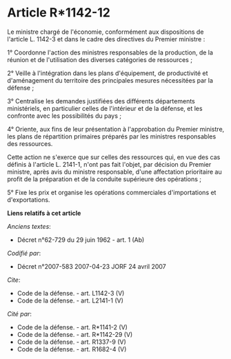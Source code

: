# Article R*1142-12

Le ministre chargé de l'économie, conformément aux dispositions de l'article L. 1142-3 et dans le cadre des directives du
Premier ministre : 

1° Coordonne l'action des ministres responsables de la production, de la réunion et de l'utilisation des diverses catégories
de ressources ; 

2° Veille à l'intégration dans les plans d'équipement, de productivité et d'aménagement du territoire des principales mesures
nécessitées par la défense ; 

3° Centralise les demandes justifiées des différents départements ministériels, en particulier celles de l'intérieur et de la
défense, et les confronte avec les possibilités du pays ; 

4° Oriente, aux fins de leur présentation à l'approbation du Premier ministre, les plans de répartition primaires préparés
par les ministres responsables des ressources. 

Cette action ne s'exerce que sur celles des ressources qui, en vue des cas définis à l'article L. 2141-1, n'ont pas fait
l'objet, par décision du Premier ministre, après avis du ministre responsable, d'une affectation prioritaire au profit de la
préparation et de la conduite supérieure des opérations ; 

5° Fixe les prix et organise les opérations commerciales d'importations et d'exportations.

**Liens relatifs à cet article**

_Anciens textes_:

  - Décret n°62-729 du 29 juin 1962 - art. 1 (Ab)

_Codifié par_:

  - Décret n°2007-583 2007-04-23 JORF 24 avril 2007

_Cite_:

  - Code de la défense. - art. L1142-3 (V)
  - Code de la défense. - art. L2141-1 (V)

_Cité par_:

  - Code de la défense. - art. R*1141-2 (V)
  - Code de la défense. - art. R*1142-29 (V)
  - Code de la défense. - art. R1337-9 (V)
  - Code de la défense. - art. R1682-4 (V)

